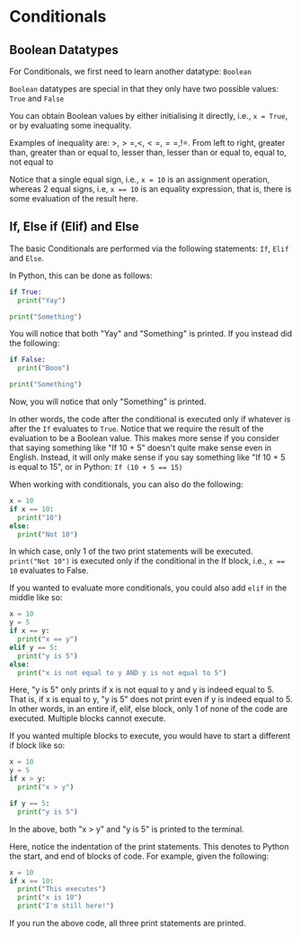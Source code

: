 # Conditionals

## Boolean Datatypes

For Conditionals, we first need to learn another datatype: `Boolean`

`Boolean` datatypes are special in that they only have two possible values: `True` and `False`

You can obtain Boolean values by either initialising it directly, i.e., `x = True`, or by evaluating some inequality. 

Examples of inequality are: $>, >=, <, <=, ==, !=$. From left to right, greater than, greater than or equal to, lesser than, lesser than or equal to, equal to, not equal to

Notice that a single equal sign, i.e., `x = 10` is an assignment operation, whereas 2 equal signs, i.e, `x == 10` is an equality expression, that is, there is some evaluation of the result here.

## If, Else if (Elif) and Else

The basic Conditionals are performed via the following statements: `If`, `Elif` and `Else`. 

In Python, this can be done as follows:
```py
if True:
  print("Yay")

print("Something")
```

You will notice that both "Yay" and "Something" is printed. If you instead did the following:
```py
if False:
  print("Booo")

print("Something")
```
Now, you will notice that only "Something" is printed.

In other words, the code after the conditional is executed only if whatever is after the `If` evaluates to `True`. Notice that we require the result of the evaluation to be a Boolean value. 
This makes more sense if you consider that saying something like "If 10 + 5" doesn't quite make sense even in English. Instead, it will only make sense if you say something like "If 10 + 5 is equal to 15", or in Python: `If (10 + 5 == 15)`

When working with conditionals, you can also do the following:
```py
x = 10
if x == 10:
  print("10")
else:
  print("Not 10")
```

In which case, only 1 of the two print statements will be executed. `print("Not 10")` is executed only if the conditional in the If block, i.e., `x == 10` evaluates to False. 

If you wanted to evaluate more conditionals, you could also add `elif` in the middle like so:

```py
x = 10
y = 5
if x == y:
  print("x == y")
elif y == 5:
  print("y is 5")
else:
  print("x is not equal to y AND y is not equal to 5")
```

Here, "y is 5" only prints if x is not equal to y and y is indeed equal to 5. That is, if x is equal to y, "y is 5" does not print even if y is indeed equal to 5. 
In other words, in an entire if, elif, else block, only 1 of none of the code are executed. Multiple blocks cannot execute.

If you wanted multiple blocks to execute, you would have to start a different if block like so:

```py
x = 10
y = 5
if x > y:
  print("x > y")

if y == 5:
  print("y is 5")
```

In the above, both "x > y" and "y is 5" is printed to the terminal.

Here, notice the indentation of the print statements. This denotes to Python the start, and end of blocks of code. For example, given the following:

```py
x = 10
if x == 10:
  print("This executes")
  print("x is 10")
  print("I'm still here!")
```

If you run the above code, all three print statements are printed.
